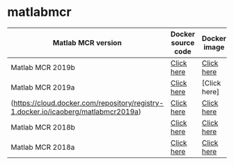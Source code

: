 # matlabmcr

| Matlab MCR version | Docker source code | Docker image | Singularity source code | Singularity image |
|--------------------|--------------------|--------------|-------------------------|-------------------|
| Matlab MCR 2019b   | [Click here](https://github.com/icaoberg/docker-matlabmcr2019b)         | [Click here](https://cloud.docker.com/repository/registry-1.docker.io/icaoberg/matlabmcr2019b)   | Click here              | Click here        |
| Matlab MCR 2019a   | [Click here](https://github.com/icaoberg/docker-matlabmcr2019a)         | [Click here]
(https://cloud.docker.com/repository/registry-1.docker.io/icaoberg/matlabmcr2019a)   | [Click here](https://github.com/icaoberg/singularity-matlabmcr2019a)              | [Click here](https://cloud.sylabs.io/library/icaoberg/default/matlabmcr2019a)        |
| Matlab MCR 2018b   | [Click here](https://github.com/murphygroup/docker-matlabmcr2018b)         | [Click here](https://cloud.docker.com/repository/registry-1.docker.io/murphygroup/matlabmcr2018b)   | [Click here](https://github.com/murphygroup/singularity-matlabmcr2018b)              | [Click here](https://cloud.sylabs.io/library/icaoberg/default/matlabmcr2018b)        |
| Matlab MCR 2018a   | [Click here](https://github.com/murphygroup/docker-matlabmcr2018a)         | [Click here](https://cloud.docker.com/repository/registry-1.docker.io/murphygroup/matlabmcr2018a)   | [Click here](https://github.com/murphygroup/singularity-matlabmcr2018a)              | [Click here](https://cloud.sylabs.io/library/icaoberg/default/matlabmcr2018a)        |
